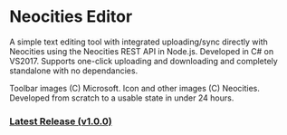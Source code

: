 # Neocities Editor

A simple text editing tool with integrated uploading/sync directly with Neocities using the Neocities REST API in Node.js. Developed in C# on VS2017. Supports one-click uploading and downloading and completely standalone with no dependancies.

Toolbar images (C) Microsoft. Icon and other images (C) Neocities. Developed from scratch to a usable state in under 24 hours.

### [Latest Release (v1.0.0)](https://github.com/Opticulex/NeocitiesEditor/)
